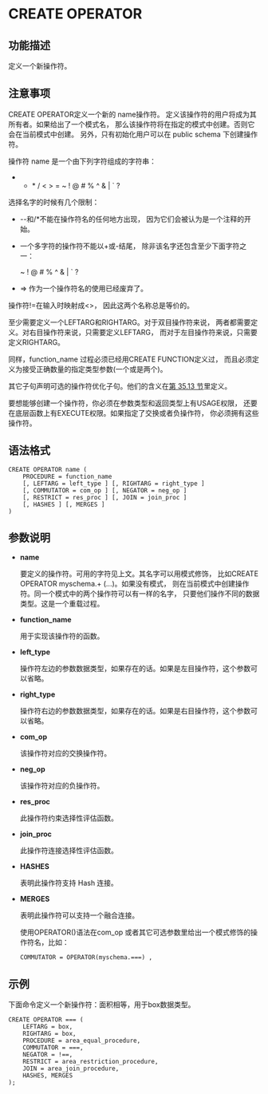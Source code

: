 # CREATE OPERATOR

## 功能描述<a name="section173831846163116"></a>

定义一个新操作符。

## 注意事项<a name="section786041713618"></a>

CREATE OPERATOR定义一个新的 name操作符。 定义该操作符的用户将成为其所有者。如果给出了一个模式名， 那么该操作符将在指定的模式中创建。否则它会在当前模式中创建。
另外，只有初始化用户可以在 public schema 下创建操作符。

操作符 name 是一个由下列字符组成的字符串：

+ - \* / < \> = \~ ! @ \# % ^ & | \` ?

选择名字的时候有几个限制：

-   --和/\*不能在操作符名的任何地方出现， 因为它们会被认为是一个注释的开始。
-   一个多字符的操作符不能以+或-结尾， 除非该名字还包含至少下面字符之一：

    \~ ! @ \# % ^ & | \` ?

-   =\> 作为一个操作符名的使用已经废弃了。

操作符!=在输入时映射成<\>， 因此这两个名称总是等价的。

至少需要定义一个LEFTARG和RIGHTARG。对于双目操作符来说， 两者都需要定义。对右目操作符来说，只需要定义LEFTARG， 而对于左目操作符来说，只需要定义RIGHTARG。

同样，function\_name 过程必须已经用CREATE FUNCTION定义过， 而且必须定义为接受正确数量的指定类型参数\(一个或是两个\)。

其它子句声明可选的操作符优化子句。他们的含义在[第 35.13 节](http://postgres.cn/docs/9.3/xoper-optimization.html)里定义。

要想能够创建一个操作符，你必须在参数类型和返回类型上有USAGE权限， 还要在底层函数上有EXECUTE权限。如果指定了交换或者负操作符， 你必须拥有这些操作符。

## 语法格式<a name="section8642194219107"></a>

```
CREATE OPERATOR name (
    PROCEDURE = function_name
    [, LEFTARG = left_type ] [, RIGHTARG = right_type ]
    [, COMMUTATOR = com_op ] [, NEGATOR = neg_op ]
    [, RESTRICT = res_proc ] [, JOIN = join_proc ]
    [, HASHES ] [, MERGES ]
)
```

## 参数说明<a name="section16332145219811"></a>

-   **name**

    要定义的操作符。可用的字符见上文。其名字可以用模式修饰， 比如CREATE OPERATOR myschema.+ \(...\)。如果没有模式， 则在当前模式中创建操作符。同一个模式中的两个操作符可以有一样的名字， 只要他们操作不同的数据类型。这是一个重载过程。

-   **function\_name**

    用于实现该操作符的函数。

-   **left\_type**

    操作符左边的参数数据类型，如果存在的话。如果是左目操作符，这个参数可以省略。

-   **right\_type**

    操作符右边的参数数据类型，如果存在的话。如果是右目操作符，这个参数可以省略。

-   **com\_op**

    该操作符对应的交换操作符。

-   **neg\_op**

    该操作符对应的负操作符。

-   **res\_proc**

    此操作符约束选择性评估函数。

-   **join\_proc**

    此操作符连接选择性评估函数。

-   **HASHES**

    表明此操作符支持 Hash 连接。

-   **MERGES**

    表明此操作符可以支持一个融合连接。

    使用OPERATOR\(\)语法在com\_op 或者其它可选参数里给出一个模式修饰的操作符名，比如：

    ```
    COMMUTATOR = OPERATOR(myschema.===) ,
    ```


## 示例<a name="section64461832121211"></a>

下面命令定义一个新操作符：面积相等，用于box数据类型。

```
CREATE OPERATOR === (
    LEFTARG = box,
    RIGHTARG = box,
    PROCEDURE = area_equal_procedure,
    COMMUTATOR = ===,
    NEGATOR = !==,
    RESTRICT = area_restriction_procedure,
    JOIN = area_join_procedure,
    HASHES, MERGES
);
```

